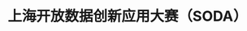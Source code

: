 ---
title: 上海开放数据创新应用大赛（SODA）
slug: soda2017

year: 2017

supervisor:
  - 国家发展改革委
  - 国家工业和信息化部
  - 中央网信办

host:
  - 上海市经济和信息化委员会

organizor:
  - 中国工业设计研究院
  - 上海苏打数据科技有限公司

schedule:
  - name: 创意提交
    date: 7月17日 - 7月30日
  - name: 原型提交
    date: 8月14日 - 9月24日
  - name: 提名揭晓
    date: 10月16日

prize: 
  - title: 一等奖
    count: 1
    award: 10万
  - title: 二等奖
    count: 3
    award: 5万
  - title: 三等奖
    count: 6
    award: 1万
---